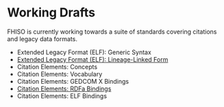 Working Drafts
==============

FHISO is currently working towards a suite of standards covering
citations and legacy data formats.

* Extended Legacy Format (ELF): Generic Syntax
* [Extended Legacy Format (ELF): Lineage-Linked Form](elf-tag-list)
* Citation Elements: Concepts
* Citation Elements: Vocabulary
* Citation Elements: GEDCOM X Bindings
* [Citation Elements: RDFa Bindings](cev-rdfa-bindings)
* Citation Elements: ELF Bindings


